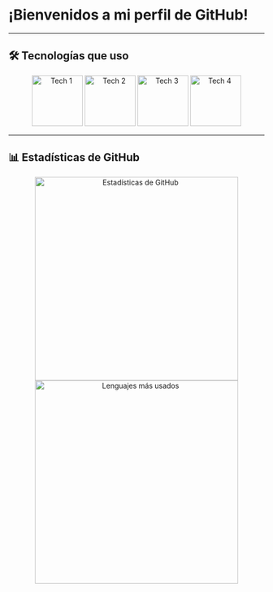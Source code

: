 # ¡Bienvenidos a mi perfil de GitHub!

---

## 🛠 Tecnologías que uso

<p align="center">
  <img src="https://github.com/user-attachments/assets/0066374c-30d2-4eb2-b181-8cf97fcfe1e7" alt="Tech 1" width="100"/>
  <img src="https://github.com/user-attachments/assets/3df595ce-c9f2-4c7d-b018-bb108deee843" alt="Tech 2" width="100"/>
  <img src="https://github.com/user-attachments/assets/ae8afaf7-ee37-498f-bb51-76405b3ceec7" alt="Tech 3" width="100"/>
  <img src="https://github.com/user-attachments/assets/cbd43a1c-8ebb-4396-86f8-7ec6bf53256f" alt="Tech 4" width="100"/>
</p>

---

## 📊 Estadísticas de GitHub

<p align="center">
  <img src="https://github-readme-stats.vercel.app/api?username=ruizlo04&show_icons=true&theme=dark" alt="Estadísticas de GitHub" width="400"/>
  <img src="https://github-readme-stats.vercel.app/api/top-langs/?username=ruizlo04&layout=compact&theme=dark" alt="Lenguajes más usados" width="400"/>
</p>
